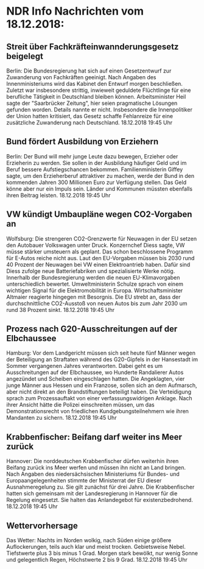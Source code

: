 # NDR Info Nachrichten vom 18.12.2018:


## Streit über Fachkräfteinwannderungsgesetz beigelegt
Berlin: Die Bundesregierung hat sich auf einen Gesetzentwurf zur Zuwanderung von Fachkräften geeinigt. Nach Angaben des Innenministeriums wird das Kabinet den Entwurf morgen beschließen. Zuletzt war insbesondere strittig, inwieweit geduldete Flüchtlinge für eine berufliche Tätigkeit in Deutschland bleiben können. Arbeitsminister Heil sagte der "Saarbrücker Zeitung", hier seien pragmatische Lösungen gefunden worden. Details nannte er nicht. Insbesondere die Innenpolitiker der Union hatten kritisiert, das Gesetz schaffe Fehlanreize für eine zusätzliche Zuwanderung nach Deutschland. 18.12.2018 19:45 Uhr 

## Bund fördert Ausbildung von Erziehern
Berlin: Der Bund will mehr junge Leute dazu bewegen, Erzieher oder Erzieherin zu werden. Sie sollen in der Ausbildung häufiger Geld und im Beruf bessere Aufstiegschancen bekommen. Familienministerin Giffey sagte, um den Erzieherberuf attraktiver zu machen, werde der Bund in den kommenden Jahren 300 Millionen Euro zur Verfügung stellen. Das Geld könne aber nur ein Impuls sein. Länder und Kommunen müssten ebenfalls ihren Beitrag leisten. 18.12.2018 19:45 Uhr 

## VW kündigt Umbaupläne wegen CO2-Vorgaben an
Wolfsburg: Die strengeren CO2-Grenzwerte für Neuwagen in der EU setzen den Autobauer Volkswagen unter Druck. Konzernchef Diess sagte, VW müsse stärker umsteuern als geplant. Das schon beschlossene Programm für E-Autos reiche nicht aus. Laut den EU-Vorgaben müssen bis 2030 rund 40 Prozent der Neuwagen bei VW einen Elektroantrieb haben. Dafür sind Diess zufolge neue Batteriefabriken und spezialisierte Werke nötig. Innerhalb der Bundesregierung werden die neuen EU-Klimavorgaben unterschiedlich bewertet. Umweltministerin Schulze sprach von einem wichtigen Signal für die Elektromobilität in Europa. Wirtschaftsminister Altmaier reagierte hingegen mit Besorgnis. Die EU strebt an, dass der durchschnittliche CO2-Ausstoß von neuen Autos bis zum Jahr 2030 um rund 38 Prozent sinkt. 18.12.2018 19:45 Uhr 

## Prozess nach G20-Ausschreitungen auf der Elbchaussee
Hamburg: Vor dem Landgericht müssen sich seit heute fünf Männer wegen der Beteiligung an Straftaten während des G20-Gipfels in der Hansestadt im Sommer vergangenen Jahres verantworten. Dabei geht es um Ausschreitungen auf der Elbchaussee, wo Hunderte Randalierer Autos angezündet und Scheiben eingeschlagen hatten. Die Angeklagten, vier junge Männer aus Hessen und ein Franzose, sollen sich an dem Aufmarsch, aber nicht direkt an den Brandstiftungen beteiligt haben. Die Verteidigung sprach zum Prozessauftakt von einer verfassungswidrigen Anklage. Nach ihrer Ansicht hätte die Polizei einschreiten müssen, um das Demonstrationsrecht von friedlichen Kundgebungsteilnehmern wie ihren Mandanten zu sichern. 18.12.2018 19:45 Uhr 

## Krabbenfischer: Beifang darf weiter ins Meer zurück
Hannover: Die norddeutschen Krabbenfischer dürfen weiterhin ihren Beifang zurück ins Meer werfen und müssen ihn nicht an Land bringen. Nach Angaben des niedersächsischen Ministeriums für Bundes- und Europaangelegenheiten stimmte der Ministerrat der EU dieser Ausnahmeregelung zu. Sie gilt zunächst für drei Jahre. Die Krabbenfischer hatten sich gemeinsam mit der Landesregierung in Hannover für die Regelung eingesetzt. Sie halten das Anlandegebot für existenzbedrohend. 18.12.2018 19:45 Uhr 

## Wettervorhersage
Das Wetter:
Nachts im Norden wolkig, nach Süden einige größere Auflockerungen, teils auch klar und meist trocken. Gebietsweise Nebel. Tiefstwerte plus 3 bis minus 1 Grad. Morgen stark bewölkt, nur wenig Sonne und gelegentlich Regen, Höchstwerte 2 bis 9 Grad. 18.12.2018 19:45 Uhr 
